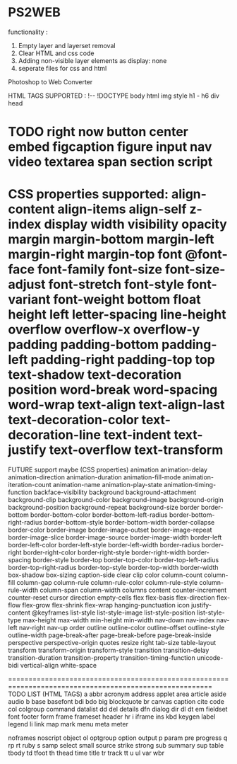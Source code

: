 PS2WEB
======
functionality :
1. Empty layer and layerset removal
2. Clear HTML and css code 
3. Adding non-visible layer elements as display: none
4. seperate files for css and html


Photoshop to Web Converter

HTML TAGS SUPPORTED :
 !-- 
 !DOCTYPE 
 body 
 html 
img 
style 
h1 -  h6
div 
head

TODO right now
button 
center 
embed 
figcaption 
figure
input
nav  
video
textarea 
span
section
script
========================================================================================================
CSS properties supported:
align-content
align-items
align-self
z-index
display
width
visibility
opacity
margin
margin-bottom
margin-left
margin-right
margin-top
font
@font-face
font-family
font-size
font-size-adjust
font-stretch
font-style
font-variant
font-weight
bottom
float
height
left
letter-spacing
line-height
overflow
overflow-x
overflow-y
padding
padding-bottom
padding-left
padding-right
padding-top
top
text-shadow
text-decoration
position
word-break
word-spacing
word-wrap
text-align
text-align-last
text-decoration-color
text-decoration-line
text-indent
text-justify
text-overflow
text-transform
========================================================================================================













FUTURE support maybe (CSS properties)
animation
animation-delay
animation-direction
animation-duration
animation-fill-mode
animation-iteration-count
animation-name
animation-play-state
animation-timing-function
backface-visibility
background
background-attachment
background-clip
background-color
background-image
background-origin
background-position
background-repeat
background-size
border
border-bottom
border-bottom-color
border-bottom-left-radius
border-bottom-right-radius
border-bottom-style
border-bottom-width
border-collapse
border-color
border-image
border-image-outset
border-image-repeat
border-image-slice
border-image-source
border-image-width
border-left
border-left-color
border-left-style
border-left-width
border-radius
border-right
border-right-color
border-right-style
border-right-width
border-spacing
border-style
border-top
border-top-color
border-top-left-radius
border-top-right-radius
border-top-style
border-top-width
border-width
box-shadow
box-sizing
caption-side
clear
clip
color
column-count
column-fill
column-gap
column-rule
column-rule-color
column-rule-style
column-rule-width
column-span
column-width
columns
content
counter-increment
counter-reset
cursor
direction
empty-cells
flex
flex-basis
flex-direction
flex-flow
flex-grow
flex-shrink
flex-wrap
hanging-punctuation
icon
justify-content
@keyframes
list-style
list-style-image
list-style-position
list-style-type
max-height
max-width
min-height
min-width
nav-down
nav-index
nav-left
nav-right
nav-up
order
outline
outline-color
outline-offset
outline-style
outline-width
page-break-after
page-break-before
page-break-inside
perspective
perspective-origin
quotes
resize
right
tab-size
table-layout
transform
transform-origin
transform-style
transition
transition-delay
transition-duration
transition-property
transition-timing-function
unicode-bidi
vertical-align
white-space

========================================================================================================
TODO LIST (HTML TAGS)
 a 
 abbr 
 acronym 
 address 
 applet 
 area 
 article 
 aside 
 audio 
 b 
 base 
 basefont 
 bdi 
 bdo 
 big 
 blockquote 
 br 
 canvas 
 caption 
 cite 
 code 
 col 
 colgroup 
 command 
 datalist 
 dd 
 del 
 details 
 dfn 
 dialog 
 dir 
 dl 
 dt 
 em 
 fieldset 
 font 
 footer 
 form 
 frame 
 frameset 
 header
 hr 
 i 
 iframe 
 ins 
 kbd 
 keygen 
 label 
 legend 
 li 
 link 
 map 
 mark 
 menu 
 meta 
 meter 
 
 noframes 
 noscript 
 object 
 ol 
 optgroup 
 option 
 output 
 p 
 param 
 pre 
 progress 
 q 
 rp 
 rt 
 ruby 
 s 
 samp 
 select 
 small 
 source 
 strike 
 strong 
 sub 
 summary 
 sup 
 table 
 tbody 
 td 
 tfoot 
 th 
 thead 
 time 
 title 
 tr 
 track 
 tt 
 u 
 ul 
 var 
 wbr 